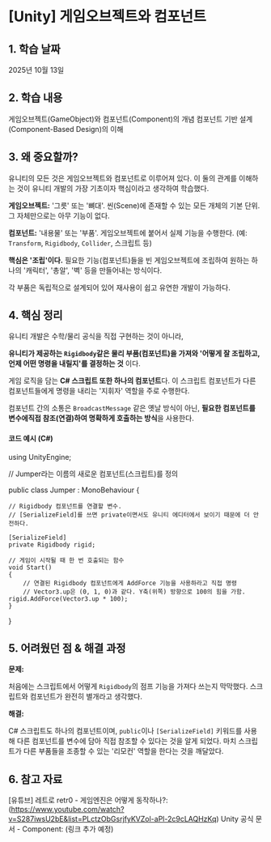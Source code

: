 ﻿ # [Unity] 게임오브젝트와 컴포넌트

## 1. 학습 날짜
2025년 10월 13일


## 2. 학습 내용

게임오브젝트(GameObject)와 컴포넌트(Component)의 개념
컴포넌트 기반 설계(Component-Based Design)의 이해


## 3. 왜 중요할까?


유니티의 모든 것은 게임오브젝트와 컴포넌트로 이루어져 있다. 이 둘의 관계를 이해하는 것이 유니티
개발의 가장 기초이자 핵심이라고 생각하여 학습했다.


**게임오브젝트:** '그릇' 또는 '뼈대'. 씬(Scene)에 존재할 수 있는 모든 개체의 기본 단위.
그 자체만으로는 아무 기능이 없다.

**컴포넌트:** '내용물' 또는 '부품'. 게임오브젝트에 붙어서 실제 기능을 수행한다. 
(예: `Transform`, `Rigidbody`, `Collider`, 스크립트 등)

**핵심은 '조립'이다.** 필요한 기능(컴포넌트)들을 빈 게임오브젝트에 조립하여 
원하는 하나의 '캐릭터', '총알', '벽' 등을 만들어내는 방식이다. 

각 부품은 독립적으로 설계되어 있어 재사용이 쉽고 유연한 개발이 가능하다.




## 4. 핵심 정리


유니티 개발은 수학/물리 공식을 직접 구현하는 것이 아니라, 

**유니티가 제공하는 `Rigidbody`같은 물리 부품(컴포넌트)을 가져와 '어떻게 잘 조립하고, 
언제 어떤 명령을 내릴지'를 결정하는 것**  이다.

게임 로직을 담는 **C# 스크립트 또한 하나의 컴포넌트**다. 이 스크립트 컴포넌트가 다른
컴포넌트들에게 명령을 내리는 '지휘자' 역할을 주로 수행한다.


컴포넌트 간의 소통은 `BroadcastMessage` 같은 옛날 방식이 아닌,
**필요한 컴포넌트를 변수에직접 참조(연결)하여 명확하게 호출하는 방식**을 사용한다.




#### 코드 예시 (C#)

using UnityEngine;

// Jumper라는 이름의 새로운 컴포넌트(스크립트)를 정의

public class Jumper : MonoBehaviour
{

    // Rigidbody 컴포넌트를 연결할 변수.
    // [SerializeField]를 쓰면 private이면서도 유니티 에디터에서 보이기 때문에 더 안전하다.

    [SerializeField] 
    private Rigidbody rigid;

    // 게임이 시작될 때 한 번 호출되는 함수
    void Start()
    {
        // 연결된 Rigidbody 컴포넌트에게 AddForce 기능을 사용하라고 직접 명령
        // Vector3.up은 (0, 1, 0)과 같다. Y축(위쪽) 방향으로 100의 힘을 가함.
    rigid.AddForce(Vector3.up * 100);
    }
    
}



## 5. 어려웠던 점 & 해결 과정


**문제:** 

처음에는 스크립트에서 어떻게 `Rigidbody`의 점프 기능을 가져다 쓰는지 막막했다.
스크립트와 컴포넌트가 완전히 별개라고 생각했다.


**해결:** 

C# 스크립트도 하나의 컴포넌트이며, `public`이나 `[SerializeField]` 키워드를 사용해
다른 컴포넌트를 변수에 담아 직접 참조할 수 있다는 것을 알게 되었다. 
마치 스크립트가 다른 부품들을 조종할 수 있는 '리모컨' 역할을 한다는 것을 깨달았다.





## 6. 참고 자료

[유튜브] 레트로 retr0 - 게임엔진은 어떻게 동작하나?: (https://www.youtube.com/watch?v=S287iwsU2bE&list=PLctzObGsrjfyKVZol-aPl-2c9cLAQHzKq)
Unity 공식 문서 - Component: (링크 추가 예정)